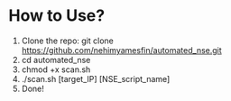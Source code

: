 # How to Use?
1. Clone the repo: git clone https://github.com/nehimyamesfin/automated_nse.git
2. cd automated_nse
3. chmod +x scan.sh
4. ./scan.sh [target_IP] [NSE_script_name]
5. Done!
